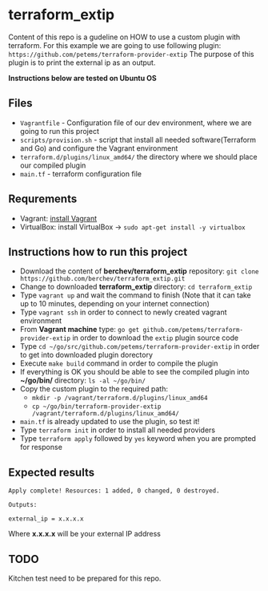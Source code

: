 # terraform_extip
Content of this repo is a gudeline on HOW to use a custom plugin with terraform.
For this example we are going to use following plugin: `https://github.com/petems/terraform-provider-extip`
The purpose of this plugin is to print the external ip as an output.

**Instructions below are tested on Ubuntu OS**

## Files
- `Vagrantfile` - Configuration file of our dev environment, where we are going to run this project
- `scripts/provision.sh` - script that install all needed software(Terraform and Go) and configure the Vagrant environment
- `terraform.d/plugins/linux_amd64/` the directory where we should place our compiled plugin
- `main.tf` - terraform configuration file


## Requrements
- Vagrant: [install Vagrant](https://www.vagrantup.com/docs/installation/)
- VirtualBox: install VirtualBox -> `sudo apt-get install -y virtualbox`

## Instructions how to run this project
- Download the content of **berchev/terraform_extip** repository: `git clone https://github.com/berchev/terraform_extip.git`
- Change to downloaded **terraform_extip** directory: `cd terraform_extip`
- Type `vagrant up` and wait the command to finish (Note that it can take up to 10 minutes, depending on your internet connection)
- Type `vagrant ssh` in order to connect to newly created vagrant environment
- From **Vagrant machine** type: `go get github.com/petems/terraform-provider-extip` in order to download the `extip` plugin source code
- Type `cd ~/go/src/github.com/petems/terraform-provider-extip` in order to get into downloaded plugin dorectory
- Execute `make build` command in order to compile the plugin
- If everything is OK you should be able to see the compiled plugin into **~/go/bin/** directory: `ls -al ~/go/bin/`
- Copy the custom plugin to the required path: 
  - `mkdir -p /vagrant/terraform.d/plugins/linux_amd64`
  - `cp ~/go/bin/terraform-provider-extip /vagrant/terraform.d/plugins/linux_amd64/`
- `main.tf` is already updated to use the plugin, so test it!
- Type `terraform init` in order to install all needed providers
- Type `terraform apply` followed by `yes` keyword when you are prompted for response

## Expected results
```
Apply complete! Resources: 1 added, 0 changed, 0 destroyed.

Outputs:

external_ip = x.x.x.x
```

Where **x.x.x.x** will be your external IP address

## TODO
Kitchen test need to be prepared for this repo.
